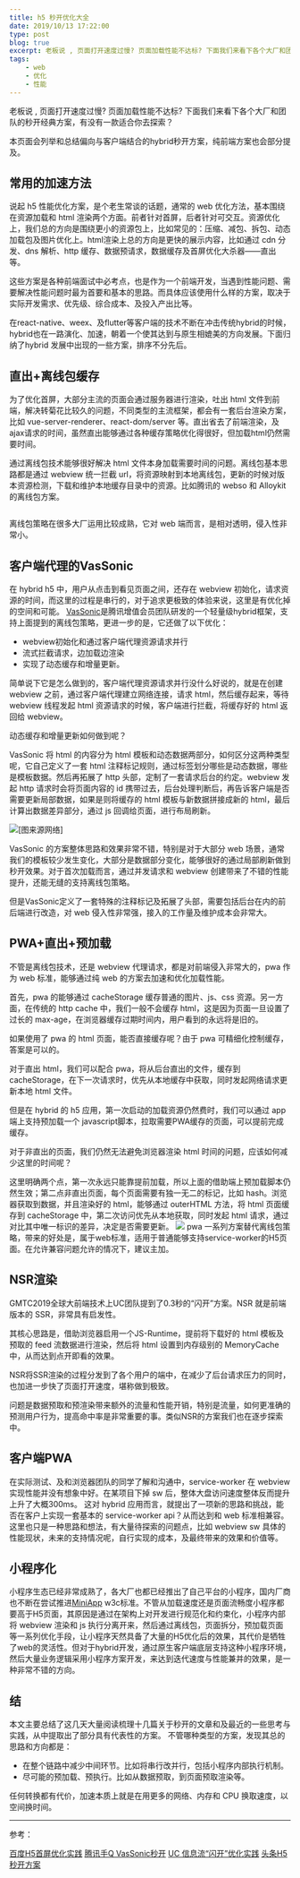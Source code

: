 ```yaml
---
title: h5 秒开优化大全
date: 2019/10/13 17:22:00
type: post
blog: true
excerpt: 老板说 , 页面打开速度过慢? 页面加载性能不达标? 下面我们来看下各个大厂和团队的秒开经典方案，有没有一款适合你去探索？
tags:
    - web
    - 优化
    - 性能
---
```


老板说 , 页面打开速度过慢? 页面加载性能不达标? 下面我们来看下各个大厂和团队的秒开经典方案，有没有一款适合你去探索？

<!--more-->

本页面会列举和总结偏向与客户端结合的hybrid秒开方案，纯前端方案也会部分提及。

## 常用的加速方法

说起 h5 性能优化方案，是个老生常谈的话题，通常的 web 优化方法，基本围绕在资源加载和 html 渲染两个方面。前者针对首屏，后者针对可交互。资源优化上，我们总的方向是围绕更小的资源包上，比如常见的：压缩、减包、拆包、动态加载包及图片优化上。html渲染上总的方向是更快的展示内容，比如通过 cdn 分发、dns 解析、http 缓存、数据预请求，数据缓存及首屏优化大杀器——直出等。

这些方案是各种前端面试中必考点，也是作为一个前端开发，当遇到性能问题、需要解决性能问题时最为首要和基本的思路。而具体应该使用什么样的方案，取决于实际开发需求、优先级、综合成本、及投入产出比等。

在react-native、weex、及flutter等客户端的技术不断在冲击传统hybrid的时候，hybrid也在一路演化、加速，朝着一个使其达到与原生相媲美的方向发展。下面归纳了hybrid 发展中出现的一些方案，排序不分先后。

## 直出+离线包缓存
为了优化首屏，大部分主流的页面会通过服务器进行渲染，吐出 html 文件到前端，解决转菊花比较久的问题，不同类型的主流框架，都会有一套后台渲染方案，比如 vue-server-renderer、react-dom/server 等。直出省去了前端渲染，及ajax请求的时间，虽然直出能够通过各种缓存策略优化得很好，但加载html仍然需要时间。

通过离线包技术能够很好解决 html 文件本身加载需要时间的问题。离线包基本思路都是通过 webview 统一拦截 url，将资源映射到本地离线包，更新的时候对版本资源检测，下载和维护本地缓存目录中的资源。比如腾讯的 webso 和 Alloykit 的离线包方案。

![![](http://www.alloyteam.com/wp-content/uploads/2019/10/屏幕快照-2019-10-20-下午4.24.22-300x216.png)](http://www.alloyteam.com/wp-content/uploads/2019/10/屏幕快照-2019-10-20-下午4.24.22.png)

离线包策略在很多大厂运用比较成熟，它对 web 端而言，是相对透明，侵入性非常小。


## 客户端代理的VasSonic
在 hybrid h5 中，用户从点击到看见页面之间，还存在 webview 初始化，请求资源的时间，而这里的过程是串行的，对于追求更极致的体验来说，这里是有优化掉的空间和可能。
[VasSonic](https://github.com/Tencent/VasSonic "VasSonic")是腾讯增值会员团队研发的一个轻量级hybrid框架，支持上面提到的离线包策略，更进一步的是，它还做了以下优化：

- webview初始化和通过客户端代理资源请求并行
- 流式拦截请求，边加载边渲染
- 实现了动态缓存和增量更新。

简单说下它是怎么做到的，客户端代理资源请求并行没什么好说的，就是在创建 webview 之前，通过客户端代理建立网络连接，请求 html，然后缓存起来，等待 webview 线程发起 html 资源请求的时候，客户端进行拦截，将缓存好的 html 返回给 webview。

动态缓存和增量更新如何做到呢？

VasSonic 将 html 的内容分为 html 模板和动态数据两部分，如何区分这两种类型呢，它自己定义了一套 html 注释标记规则，通过标签划分哪些是动态数据，哪些是模板数据。然后再拓展了 http 头部，定制了一套请求后台的约定。webview 发起 http 请求时会将页面内容的 id 携带过去，后台处理判断后，再告诉客户端是否需要更新局部数据，如果是则将缓存的 html 模板与新数据拼接成新的 html，最后计算出数据差异部分，通过 js 回调给页面，进行布局刷新。

![](http://www.alloyteam.com/wp-content/uploads/2019/10/0.png)[图来源网络]

VasSonic 的方案整体思路和效果非常不错，特别是对于大部分 web 场景，通常我们的模板较少发生变化，大部分是数据部分变化，能够很好的通过局部刷新做到秒开效果。对于首次加载而言，通过并发请求和 webview 创建带来了不错的性能提升，还能无缝的支持离线包策略。

但是VasSonic定义了一套特殊的注释标记及拓展了头部，需要包括后台在内的前后端进行改造，对 web 侵入性非常强，接入的工作量及维护成本会非常大。


## PWA+直出+预加载
不管是离线包技术，还是 webview 代理请求，都是对前端侵入非常大的，pwa 作为 web 标准，能够通过纯 web 的方案去加速和优化加载性能。

首先，pwa 的能够通过 cacheStorage 缓存普通的图片、js、css 资源。另一方面，在传统的 http cache 中，我们一般不会缓存 html，这是因为页面一旦设置了过长的 max-age，在浏览器缓存过期时间内，用户看到的永远将是旧的。

如果使用了 pwa 的 html 页面，能否直接缓存呢？由于 pwa 可精细化控制缓存，答案是可以的。

对于直出 html，我们可以配合 pwa，将从后台直出的文件，缓存到 cacheStorage，在下一次请求时，优先从本地缓存中获取，同时发起网络请求更新本地 html 文件。

但是在 hybrid 的 h5 应用，第一次启动的加载资源仍然费时，我们可以通过 app 端上支持预加载一个 javascript脚本，拉取需要PWA缓存的页面，可以提前完成缓存。

对于非直出的页面，我们仍然无法避免浏览器渲染 html 时间的问题，应该如何减少这里的时间呢？

这里明确两个点，第一次永远只能靠提前加载，所以上面的借助端上预加载脚本仍然生效；第二点非直出页面，每个页面需要有独一无二的标记，比如 hash。浏览器获取到数据，并且渲染好的 html，能够通过 outerHTML 方法，将 html 页面缓存到 cacheStorage 中，第二次访问优先从本地获取，同时发起 html 请求，通过对比其中唯一标识的差异，决定是否需要更新。
![](http://www.alloyteam.com/wp-content/uploads/2019/10/-2019-10-20-下午5.33.26-e1571564288112.png)
pwa 一系列方案替代离线包策略，带来的好处是，属于web标准，适用于普通能够支持service-worker的H5页面。在允许兼容问题允许的情况下，建议主加。


## NSR渲染
GMTC2019全球大前端技术上UC团队提到了0.3秒的“闪开”方案。NSR 就是前端版本的 SSR，非常具有启发性。

其核心思路是，借助浏览器启用一个JS-Runtime，提前将下载好的 html 模板及预取的 feed 流数据进行渲染，然后将 html 设置到内存级别的 MemoryCache 中，从而达到点开即看的效果。

NSR将SSR渲染的过程分发到了各个用户的端中，在减少了后台请求压力的同时，也加进一步快了页面打开速度，堪称做到极致。

问题是数据预取和预渲染带来额外的流量和性能开销，特别是流量，如何更准确的预测用户行为，提高命中率是非常重要的事。类似NSR的方案我们也在逐步探索中。

## 客户端PWA

在实际测试、及和浏览器团队的同学了解和沟通中，service-worker 在 webview 实现性能并没有想象中好。在某项目下掉 sw 后，整体大盘访问速度整体反而提升上升了大概300ms。
这对 hybrid 应用而言，就提出了一项新的思路和挑战，能否在客户上实现一套基本的 service-worker api？从而达到和 web 标准相兼容。这里也只是一种思路和想法，有大量待探索的问题点，比如 webview  sw 具体的性能现状，未来的支持情况呢，自行实现的成本，及最终带来的效果和价值等。

## 小程序化
小程序生态已经非常成熟了，各大厂也都已经推出了自己平台的小程序，国内厂商也不断在尝试推进[MiniApp](https://www.w3.org/TR/2019/WD-mini-app-white-paper-20190912/#application-lifecycle "MiniApp") w3c标准。不管从加载速度还是页面流畅度小程序都要高于H5页面，其原因是通过在架构上对开发进行规范化和约束化，小程序内部将 webview 渲染和 js 执行分离开来，然后通过离线包，页面拆分，预加载页面等一系列优化手段，让小程序天然具备了大量的H5优化后的效果，其代价是牺牲了web的灵活性。但对于hybrid开发，通过原生客户端底层支持这种小程序环境，然后大量业务逻辑采用小程序方案开发，来达到迭代速度与性能兼并的效果，是一种非常不错的方向。

##  结

本文主要总结了这几天大量阅读梳理十几篇关于秒开的文章和及最近的一些思考与实践，从中提取出了部分具有代表性的方案。
不管哪种类型的方案，发现其总的思路和方向都是：
- 在整个链路中减少中间环节。比如将串行改并行，包括小程序内部执行机制。
- 尽可能的预加载、预执行。比如从数据预取，到页面预取渲染等。

任何转换都有代价，加速本质上就是在用更多的网络、内存和 CPU 换取速度，以空间换时间。



------------

参考：

[百度H5首屏优化实践](https://mp.weixin.qq.com/s?__biz=MzUxMzk2ODI1NQ==&mid=2247483745&idx=1&sn=59bf0c9bc5b584d411880617cf32f795&chksm=f94c5071ce3bd9679691c21f8c8d2f6dbc7ff83ac621f10dd120066f22643369232b66132119&mpshare=1&scene=1&srcid=0422Omc9TcTJlKDSkobZttb2&rd2werd=1#wechat_redirect "百度H5首屏优化实践")
[腾讯手Q VasSonic秒开](https://www.infoq.cn/article/vassonic-manual-q-open-source-hybrid-framework "腾讯手Q VasSonic秒开")
[UC 信息流“闪开”优化实践](https://www.infoq.cn/article/9UKos4Xh_6wL4Fh1FOGL "UC 信息流“闪开”优化实践")
[头条H5秒开方案](https://yuweiguocn.github.io/android-h5/ "头条H5秒开方案")
